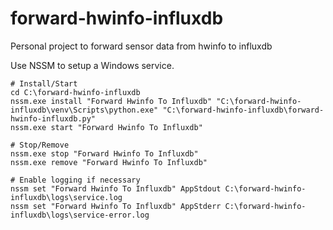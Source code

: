 # forward-hwinfo-influxdb
Personal project to forward sensor data from hwinfo to influxdb

Use NSSM to setup a Windows service.

```
# Install/Start
cd C:\forward-hwinfo-influxdb
nssm.exe install "Forward Hwinfo To Influxdb" "C:\forward-hwinfo-influxdb\venv\Scripts\python.exe" "C:\forward-hwinfo-influxdb\forward-hwinfo-influxdb.py"
nssm.exe start "Forward Hwinfo To Influxdb"

# Stop/Remove
nssm.exe stop "Forward Hwinfo To Influxdb"
nssm.exe remove "Forward Hwinfo To Influxdb"

# Enable logging if necessary
nssm set "Forward Hwinfo To Influxdb" AppStdout C:\forward-hwinfo-influxdb\logs\service.log
nssm set "Forward Hwinfo To Influxdb" AppStderr C:\forward-hwinfo-influxdb\logs\service-error.log
```